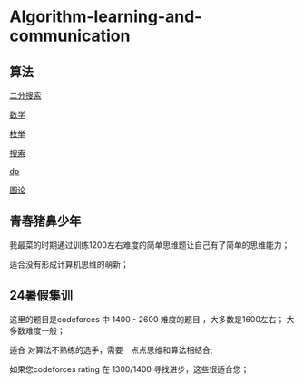 <!--
 * @Author: Z-Es-0 141395766+Z-Es-0@users.noreply.github.com
 * @Date: 2024-01-28 20:03:21
 * @LastEditors: Z-Es-0 zes18642300628@qq.com
 * @LastEditTime: 2024-09-16 21:49:47
 * @FilePath: \Algorithm-learning-and-communication\README.md
 * @Description: 这是默认设置,请设置`customMade`, 打开koroFileHeader查看配置 进行设置: https://github.com/OBKoro1/koro1FileHeader/wiki/%E9%85%8D%E7%BD%AE
-->
# Algorithm-learning-and-communication



## 算法


[二分搜索](https://github.com/Z-Es-0/Algorithm-learning-and-communication/tree/main/%E7%AE%97%E6%B3%95/%E4%BA%8C%E5%88%86 "二分")


[数学](https://github.com/Z-Es-0/Algorithm-learning-and-communication/tree/main/%E7%AE%97%E6%B3%95/%E6%95%B0%E8%AE%BA "数论")


[枚举](https://github.com/Z-Es-0/Algorithm-learning-and-communication/blob/main/%E7%AE%97%E6%B3%95/%E6%9E%9A%E4%B8%BE/%E5%AD%90%E9%9B%86%E6%9E%9A%E4%B8%BE.md)


[搜索](https://github.com/Z-Es-0/Algorithm-learning-and-communication/blob/main/%E7%AE%97%E6%B3%95/%E6%90%9C%E7%B4%A2/%E6%90%9C%E7%B4%A2.md)

[dp](https://github.com/Z-Es-0/Basic-Algorithm-Notes/tree/main/%E7%AE%97%E6%B3%95/%E5%8A%A8%E6%80%81%E8%A7%84%E5%88%92DP)

[图论](https://github.com/Z-Es-0/Basic-Algorithm-Notes/tree/main/%E7%AE%97%E6%B3%95/%E5%9B%BE%E8%AE%BA)

## 青春猪鼻少年

我最菜的时期通过训练1200左右难度的简单思维题让自己有了简单的思维能力；

适合没有形成计算机思维的萌新；


## 24暑假集训

这里的题目是codeforces 中 1400 - 2600 难度的题目 ，大多数是1600左右； 大多数难度一般；

适合 对算法不熟练的选手，需要一点点思维和算法相结合;

如果您codeforces rating 在 1300/1400 寻找进步，这些很适合您；

